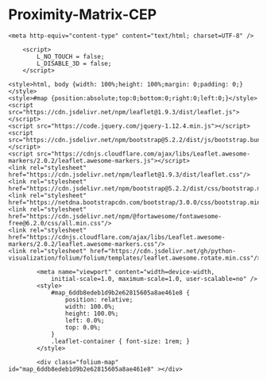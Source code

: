 # Proximity-Matrix-CEP
<!DOCTYPE html>
<html>
<head>
    
    <meta http-equiv="content-type" content="text/html; charset=UTF-8" />
    
        <script>
            L_NO_TOUCH = false;
            L_DISABLE_3D = false;
        </script>
    
    <style>html, body {width: 100%;height: 100%;margin: 0;padding: 0;}</style>
    <style>#map {position:absolute;top:0;bottom:0;right:0;left:0;}</style>
    <script src="https://cdn.jsdelivr.net/npm/leaflet@1.9.3/dist/leaflet.js"></script>
    <script src="https://code.jquery.com/jquery-1.12.4.min.js"></script>
    <script src="https://cdn.jsdelivr.net/npm/bootstrap@5.2.2/dist/js/bootstrap.bundle.min.js"></script>
    <script src="https://cdnjs.cloudflare.com/ajax/libs/Leaflet.awesome-markers/2.0.2/leaflet.awesome-markers.js"></script>
    <link rel="stylesheet" href="https://cdn.jsdelivr.net/npm/leaflet@1.9.3/dist/leaflet.css"/>
    <link rel="stylesheet" href="https://cdn.jsdelivr.net/npm/bootstrap@5.2.2/dist/css/bootstrap.min.css"/>
    <link rel="stylesheet" href="https://netdna.bootstrapcdn.com/bootstrap/3.0.0/css/bootstrap.min.css"/>
    <link rel="stylesheet" href="https://cdn.jsdelivr.net/npm/@fortawesome/fontawesome-free@6.2.0/css/all.min.css"/>
    <link rel="stylesheet" href="https://cdnjs.cloudflare.com/ajax/libs/Leaflet.awesome-markers/2.0.2/leaflet.awesome-markers.css"/>
    <link rel="stylesheet" href="https://cdn.jsdelivr.net/gh/python-visualization/folium/folium/templates/leaflet.awesome.rotate.min.css"/>
    
            <meta name="viewport" content="width=device-width,
                initial-scale=1.0, maximum-scale=1.0, user-scalable=no" />
            <style>
                #map_6ddb8edeb1d9b2e62815605a8ae461e8 {
                    position: relative;
                    width: 100.0%;
                    height: 100.0%;
                    left: 0.0%;
                    top: 0.0%;
                }
                .leaflet-container { font-size: 1rem; }
            </style>
        
</head>
<body>
    
    
            <div class="folium-map" id="map_6ddb8edeb1d9b2e62815605a8ae461e8" ></div>
        
</body>
<script>
    
    
            var map_6ddb8edeb1d9b2e62815605a8ae461e8 = L.map(
                "map_6ddb8edeb1d9b2e62815605a8ae461e8",
                {
                    center: [28.53741, 77.20327182],
                    crs: L.CRS.EPSG3857,
                    zoom: 10,
                    zoomControl: true,
                    preferCanvas: false,
                }
            );

            

        
    
            var tile_layer_aef8765f89273273f2de0b3b6775c68c = L.tileLayer(
                "https://{s}.tile.openstreetmap.org/{z}/{x}/{y}.png",
                {"attribution": "Data by \u0026copy; \u003ca target=\"_blank\" href=\"http://openstreetmap.org\"\u003eOpenStreetMap\u003c/a\u003e, under \u003ca target=\"_blank\" href=\"http://www.openstreetmap.org/copyright\"\u003eODbL\u003c/a\u003e.", "detectRetina": false, "maxNativeZoom": 18, "maxZoom": 18, "minZoom": 0, "noWrap": false, "opacity": 1, "subdomains": "abc", "tms": false}
            ).addTo(map_6ddb8edeb1d9b2e62815605a8ae461e8);
        
    
            var marker_ebe47afe72796b8336e9c486f002687d = L.marker(
                [28.53741, 77.20327182],
                {}
            ).addTo(map_6ddb8edeb1d9b2e62815605a8ae461e8);
        
    
            marker_ebe47afe72796b8336e9c486f002687d.bindTooltip(
                `<div>
                     2966.0
                 </div>`,
                {"sticky": true}
            );
        
    
            var marker_be5b545648159ee875a5357f9d0e5521 = L.marker(
                [28.64387, 77.13957],
                {}
            ).addTo(map_6ddb8edeb1d9b2e62815605a8ae461e8);
        
    
            marker_be5b545648159ee875a5357f9d0e5521.bindTooltip(
                `<div>
                     4695.0
                 </div>`,
                {"sticky": true}
            );
        
    
            var marker_95039bc359a5d9e7df2a9274a81da56b = L.marker(
                [28.65569722, 77.21149889],
                {}
            ).addTo(map_6ddb8edeb1d9b2e62815605a8ae461e8);
        
    
            marker_95039bc359a5d9e7df2a9274a81da56b.bindTooltip(
                `<div>
                     9023.0
                 </div>`,
                {"sticky": true}
            );
        
    
            var marker_6a0fcd8dd7f924c0842dcc7f092901e9 = L.marker(
                [28.74387, 77.12511667],
                {}
            ).addTo(map_6ddb8edeb1d9b2e62815605a8ae461e8);
        
    
            marker_6a0fcd8dd7f924c0842dcc7f092901e9.bindTooltip(
                `<div>
                     12557.0
                 </div>`,
                {"sticky": true}
            );
        
    
            var marker_36abaa7f00b710f9b8f2f49e3e68c684 = L.marker(
                [28.542503, 77.225033],
                {}
            ).addTo(map_6ddb8edeb1d9b2e62815605a8ae461e8);
        
    
            marker_36abaa7f00b710f9b8f2f49e3e68c684.bindTooltip(
                `<div>
                     16438.0
                 </div>`,
                {"sticky": true}
            );
        
    
            var marker_2052e2eac8bf94c0e641119bf7a4ccf9 = L.marker(
                [28.5318786, 77.2822051],
                {}
            ).addTo(map_6ddb8edeb1d9b2e62815605a8ae461e8);
        
    
            marker_2052e2eac8bf94c0e641119bf7a4ccf9.bindTooltip(
                `<div>
                     16623.0
                 </div>`,
                {"sticky": true}
            );
        
    
            var marker_40b8a6232136adb321773c3f8f87cbeb = L.marker(
                [28.64294462, 77.23936385],
                {}
            ).addTo(map_6ddb8edeb1d9b2e62815605a8ae461e8);
        
    
            marker_40b8a6232136adb321773c3f8f87cbeb.bindTooltip(
                `<div>
                     17063.0
                 </div>`,
                {"sticky": true}
            );
        
    
            var marker_6f4cb3ad0f5e17b094502e119ffcd91b = L.marker(
                [28.6466, 77.18257],
                {}
            ).addTo(map_6ddb8edeb1d9b2e62815605a8ae461e8);
        
    
            marker_6f4cb3ad0f5e17b094502e119ffcd91b.bindTooltip(
                `<div>
                     17137.0
                 </div>`,
                {"sticky": true}
            );
        
    
            var marker_b842bcdf0f8ad2dbc9960b9d5260e533 = L.marker(
                [28.64923, 77.07592],
                {}
            ).addTo(map_6ddb8edeb1d9b2e62815605a8ae461e8);
        
    
            marker_b842bcdf0f8ad2dbc9960b9d5260e533.bindTooltip(
                `<div>
                     17219.0
                 </div>`,
                {"sticky": true}
            );
        
    
            var marker_9590d069d1c8973be49643a45c9471a2 = L.marker(
                [28.53017833, 77.27545983],
                {}
            ).addTo(map_6ddb8edeb1d9b2e62815605a8ae461e8);
        
    
            marker_9590d069d1c8973be49643a45c9471a2.bindTooltip(
                `<div>
                     17360.0
                 </div>`,
                {"sticky": true}
            );
        
    
            var marker_45a8a1aff99182f7fabcc3330d1773f4 = L.marker(
                [28.63691063, 77.13864223],
                {}
            ).addTo(map_6ddb8edeb1d9b2e62815605a8ae461e8);
        
    
            marker_45a8a1aff99182f7fabcc3330d1773f4.bindTooltip(
                `<div>
                     17393.0
                 </div>`,
                {"sticky": true}
            );
        
    
            var marker_765b9f86248aeb94237620d2569e3f60 = L.marker(
                [28.74625, 77.13059],
                {}
            ).addTo(map_6ddb8edeb1d9b2e62815605a8ae461e8);
        
    
            marker_765b9f86248aeb94237620d2569e3f60.bindTooltip(
                `<div>
                     17507.0
                 </div>`,
                {"sticky": true}
            );
        
    
            var marker_498b4e85d5e752ae42b9cb5e22fbfa6c = L.marker(
                [28.646852, 77.224606],
                {}
            ).addTo(map_6ddb8edeb1d9b2e62815605a8ae461e8);
        
    
            marker_498b4e85d5e752ae42b9cb5e22fbfa6c.bindTooltip(
                `<div>
                     55823.0
                 </div>`,
                {"sticky": true}
            );
        
    
            var marker_c9d1fff10004221d850a62c736bdb34f = L.marker(
                [28.6576, 77.23317],
                {}
            ).addTo(map_6ddb8edeb1d9b2e62815605a8ae461e8);
        
    
            marker_c9d1fff10004221d850a62c736bdb34f.bindTooltip(
                `<div>
                     58899.0
                 </div>`,
                {"sticky": true}
            );
        
    
            var marker_b3c3f932de82bdb9b4fab84e9285b9f7 = L.marker(
                [28.69937, 77.1424],
                {}
            ).addTo(map_6ddb8edeb1d9b2e62815605a8ae461e8);
        
    
            marker_b3c3f932de82bdb9b4fab84e9285b9f7.bindTooltip(
                `<div>
                     79386.0
                 </div>`,
                {"sticky": true}
            );
        
    
            var marker_3e7dd6d51a14f0eba1b57481dbf98705 = L.marker(
                [28.6642474, 77.1745473],
                {}
            ).addTo(map_6ddb8edeb1d9b2e62815605a8ae461e8);
        
    
            marker_3e7dd6d51a14f0eba1b57481dbf98705.bindTooltip(
                `<div>
                     80077.0
                 </div>`,
                {"sticky": true}
            );
        
    
            var marker_5806d449d19a709a3404a70c9cc6aecf = L.marker(
                [28.655544, 77.143038],
                {}
            ).addTo(map_6ddb8edeb1d9b2e62815605a8ae461e8);
        
    
            marker_5806d449d19a709a3404a70c9cc6aecf.bindTooltip(
                `<div>
                     87630.0
                 </div>`,
                {"sticky": true}
            );
        
    
            var marker_ebdcf9ca8c89e994a68e19904839b07c = L.marker(
                [28.8031143, 77.0747484],
                {}
            ).addTo(map_6ddb8edeb1d9b2e62815605a8ae461e8);
        
    
            marker_ebdcf9ca8c89e994a68e19904839b07c.bindTooltip(
                `<div>
                     92010.0
                 </div>`,
                {"sticky": true}
            );
        
    
            var marker_ea826f88e49ff5c2d60b48e29398e6a2 = L.marker(
                [28.73137, 77.1417],
                {}
            ).addTo(map_6ddb8edeb1d9b2e62815605a8ae461e8);
        
    
            marker_ea826f88e49ff5c2d60b48e29398e6a2.bindTooltip(
                `<div>
                     106781.0
                 </div>`,
                {"sticky": true}
            );
        
    
            var marker_9bd6d05d0e0da433984c7f0e753c42e0 = L.marker(
                [28.56330333, 77.24905],
                {}
            ).addTo(map_6ddb8edeb1d9b2e62815605a8ae461e8);
        
    
            marker_9bd6d05d0e0da433984c7f0e753c42e0.bindTooltip(
                `<div>
                     116665.0
                 </div>`,
                {"sticky": true}
            );
        
    
            var marker_33c316660bc9a42f117285e9c4e1c28b = L.marker(
                [28.65235, 77.15529],
                {}
            ).addTo(map_6ddb8edeb1d9b2e62815605a8ae461e8);
        
    
            marker_33c316660bc9a42f117285e9c4e1c28b.bindTooltip(
                `<div>
                     136564.0
                 </div>`,
                {"sticky": true}
            );
        
    
            var marker_b6e660e171576f7513a5428a652f3e2e = L.marker(
                [28.69332333, 77.18487667],
                {}
            ).addTo(map_6ddb8edeb1d9b2e62815605a8ae461e8);
        
    
            marker_b6e660e171576f7513a5428a652f3e2e.bindTooltip(
                `<div>
                     161032.0
                 </div>`,
                {"sticky": true}
            );
        
    
            var marker_4d1dda0bc139870faa2a8bf44ecb0a77 = L.marker(
                [28.6952164, 77.1346881],
                {}
            ).addTo(map_6ddb8edeb1d9b2e62815605a8ae461e8);
        
    
            marker_4d1dda0bc139870faa2a8bf44ecb0a77.bindTooltip(
                `<div>
                     173953.0
                 </div>`,
                {"sticky": true}
            );
        
    
            var marker_adde9cf32d0367d52e449c3c3e69d5dc = L.marker(
                [28.55856, 77.27614],
                {}
            ).addTo(map_6ddb8edeb1d9b2e62815605a8ae461e8);
        
    
            marker_adde9cf32d0367d52e449c3c3e69d5dc.bindTooltip(
                `<div>
                     189342.0
                 </div>`,
                {"sticky": true}
            );
        
    
            var marker_70ffd1532515495d5231d3c4e158b2e3 = L.marker(
                [28.6344066, 77.2731996],
                {}
            ).addTo(map_6ddb8edeb1d9b2e62815605a8ae461e8);
        
    
            marker_70ffd1532515495d5231d3c4e158b2e3.bindTooltip(
                `<div>
                     197076.0
                 </div>`,
                {"sticky": true}
            );
        
    
            var marker_5b2ae8f4a2f9826a3b2b421d8fcba6c7 = L.marker(
                [28.675905, 77.307817],
                {}
            ).addTo(map_6ddb8edeb1d9b2e62815605a8ae461e8);
        
    
            marker_5b2ae8f4a2f9826a3b2b421d8fcba6c7.bindTooltip(
                `<div>
                     213348.0
                 </div>`,
                {"sticky": true}
            );
        
    
            var marker_a61b0a28d57818373d0f081b2faedc65 = L.marker(
                [28.6574106, 77.1443006],
                {}
            ).addTo(map_6ddb8edeb1d9b2e62815605a8ae461e8);
        
    
            marker_a61b0a28d57818373d0f081b2faedc65.bindTooltip(
                `<div>
                     217547.0
                 </div>`,
                {"sticky": true}
            );
        
    
            var marker_a8756fbf49aaaa07ec827cfc035d15cb = L.marker(
                [28.66979, 77.1693],
                {}
            ).addTo(map_6ddb8edeb1d9b2e62815605a8ae461e8);
        
    
            marker_a8756fbf49aaaa07ec827cfc035d15cb.bindTooltip(
                `<div>
                     223692.0
                 </div>`,
                {"sticky": true}
            );
        
    
            var marker_1402de73a35473b7a9ae97f152155477 = L.marker(
                [28.54824, 77.252665],
                {}
            ).addTo(map_6ddb8edeb1d9b2e62815605a8ae461e8);
        
    
            marker_1402de73a35473b7a9ae97f152155477.bindTooltip(
                `<div>
                     234731.0
                 </div>`,
                {"sticky": true}
            );
        
    
            var marker_dbc64bcb41b975ab6f4fd975c6dbf17b = L.marker(
                [28.539082, 77.277374],
                {}
            ).addTo(map_6ddb8edeb1d9b2e62815605a8ae461e8);
        
    
            marker_dbc64bcb41b975ab6f4fd975c6dbf17b.bindTooltip(
                `<div>
                     235043.0
                 </div>`,
                {"sticky": true}
            );
        
    
            var marker_ffd6540651fd75fb7fb79786498b924d = L.marker(
                [28.64476, 77.22666],
                {}
            ).addTo(map_6ddb8edeb1d9b2e62815605a8ae461e8);
        
    
            marker_ffd6540651fd75fb7fb79786498b924d.bindTooltip(
                `<div>
                     293433.0
                 </div>`,
                {"sticky": true}
            );
        
    
            var marker_99932c8d86bfe1b3163410010fadcf74 = L.marker(
                [28.6982791, 77.16255913],
                {}
            ).addTo(map_6ddb8edeb1d9b2e62815605a8ae461e8);
        
    
            marker_99932c8d86bfe1b3163410010fadcf74.bindTooltip(
                `<div>
                     347272.0
                 </div>`,
                {"sticky": true}
            );
        
    
            var marker_c7d0dc9ba9e75989f98024b56403bd60 = L.marker(
                [28.57143521, 77.2545541],
                {}
            ).addTo(map_6ddb8edeb1d9b2e62815605a8ae461e8);
        
    
            marker_c7d0dc9ba9e75989f98024b56403bd60.bindTooltip(
                `<div>
                     351961.0
                 </div>`,
                {"sticky": true}
            );
        
    
            var marker_d482c9a64b01921e3927261b2491232c = L.marker(
                [28.65841, 77.11678],
                {}
            ).addTo(map_6ddb8edeb1d9b2e62815605a8ae461e8);
        
    
            marker_d482c9a64b01921e3927261b2491232c.bindTooltip(
                `<div>
                     360049.0
                 </div>`,
                {"sticky": true}
            );
        
    
            var marker_196b4ca037942ac49d5ae0285c5547f4 = L.marker(
                [28.63257, 77.13563],
                {}
            ).addTo(map_6ddb8edeb1d9b2e62815605a8ae461e8);
        
    
            marker_196b4ca037942ac49d5ae0285c5547f4.bindTooltip(
                `<div>
                     360867.0
                 </div>`,
                {"sticky": true}
            );
        
    
            var marker_44e82239ae066300c3c4f845a611500a = L.marker(
                [28.5165897, 77.2833876],
                {}
            ).addTo(map_6ddb8edeb1d9b2e62815605a8ae461e8);
        
    
            marker_44e82239ae066300c3c4f845a611500a.bindTooltip(
                `<div>
                     364419.0
                 </div>`,
                {"sticky": true}
            );
        
    
            var marker_2024870129a15773b381f8c2c6623511 = L.marker(
                [28.53251205, 77.28667176],
                {}
            ).addTo(map_6ddb8edeb1d9b2e62815605a8ae461e8);
        
    
            marker_2024870129a15773b381f8c2c6623511.bindTooltip(
                `<div>
                     364963.0
                 </div>`,
                {"sticky": true}
            );
        
    
            var marker_b1ed00dc4285e7670910f19db8ed74d0 = L.marker(
                [28.64873571, 77.30242571],
                {}
            ).addTo(map_6ddb8edeb1d9b2e62815605a8ae461e8);
        
    
            marker_b1ed00dc4285e7670910f19db8ed74d0.bindTooltip(
                `<div>
                     370104.0
                 </div>`,
                {"sticky": true}
            );
        
    
            var marker_325ae9601afafee3b3179cfff65db67a = L.marker(
                [28.661733, 77.175747],
                {}
            ).addTo(map_6ddb8edeb1d9b2e62815605a8ae461e8);
        
    
            marker_325ae9601afafee3b3179cfff65db67a.bindTooltip(
                `<div>
                     390087.0
                 </div>`,
                {"sticky": true}
            );
        
    
            var marker_218844f6d27750cf3705874e8b01d8ec = L.marker(
                [28.66332708, 77.23217375],
                {}
            ).addTo(map_6ddb8edeb1d9b2e62815605a8ae461e8);
        
    
            marker_218844f6d27750cf3705874e8b01d8ec.bindTooltip(
                `<div>
                     398726.0
                 </div>`,
                {"sticky": true}
            );
        
    
            var marker_6a49f697953d4d0a411f94a5a9080e8d = L.marker(
                [28.68371307, 77.04395807],
                {}
            ).addTo(map_6ddb8edeb1d9b2e62815605a8ae461e8);
        
    
            marker_6a49f697953d4d0a411f94a5a9080e8d.bindTooltip(
                `<div>
                     403380.0
                 </div>`,
                {"sticky": true}
            );
        
    
            var marker_90c4d00777261ca936d39dbecf91b171 = L.marker(
                [28.56858, 77.26618],
                {}
            ).addTo(map_6ddb8edeb1d9b2e62815605a8ae461e8);
        
    
            marker_90c4d00777261ca936d39dbecf91b171.bindTooltip(
                `<div>
                     403873.0
                 </div>`,
                {"sticky": true}
            );
        
    
            var marker_abea05c3886c3eb018ad25473bbc2d06 = L.marker(
                [28.54824, 77.25191],
                {}
            ).addTo(map_6ddb8edeb1d9b2e62815605a8ae461e8);
        
    
            marker_abea05c3886c3eb018ad25473bbc2d06.bindTooltip(
                `<div>
                     411509.0
                 </div>`,
                {"sticky": true}
            );
        
    
            var marker_4f4435fec0b29690cae4724750bb1c14 = L.marker(
                [28.6993167, 77.1668524],
                {}
            ).addTo(map_6ddb8edeb1d9b2e62815605a8ae461e8);
        
    
            marker_4f4435fec0b29690cae4724750bb1c14.bindTooltip(
                `<div>
                     431880.0
                 </div>`,
                {"sticky": true}
            );
        
    
            var marker_90a2eac302bdad802084019b95e05566 = L.marker(
                [28.65292, 77.30343],
                {}
            ).addTo(map_6ddb8edeb1d9b2e62815605a8ae461e8);
        
    
            marker_90a2eac302bdad802084019b95e05566.bindTooltip(
                `<div>
                     478391.0
                 </div>`,
                {"sticky": true}
            );
        
    
            var marker_f6c157a0b50fccee1c4fda6fec0c41f3 = L.marker(
                [28.532132, 77.212044],
                {}
            ).addTo(map_6ddb8edeb1d9b2e62815605a8ae461e8);
        
    
            marker_f6c157a0b50fccee1c4fda6fec0c41f3.bindTooltip(
                `<div>
                     487957.0
                 </div>`,
                {"sticky": true}
            );
        
    
            var marker_a4adf32c90b0b58bdc440a362207b0ba = L.marker(
                [28.69002, 76.999929],
                {}
            ).addTo(map_6ddb8edeb1d9b2e62815605a8ae461e8);
        
    
            marker_a4adf32c90b0b58bdc440a362207b0ba.bindTooltip(
                `<div>
                     561657.0
                 </div>`,
                {"sticky": true}
            );
        
    
            var marker_32103b4159ff7d9e0e922cd47fd557bc = L.marker(
                [28.6494503, 77.1464446],
                {}
            ).addTo(map_6ddb8edeb1d9b2e62815605a8ae461e8);
        
    
            marker_32103b4159ff7d9e0e922cd47fd557bc.bindTooltip(
                `<div>
                     624965.0
                 </div>`,
                {"sticky": true}
            );
        
    
            var marker_7d7c004dbd27dc0983ebfaaadfec3548 = L.marker(
                [28.62425968, 77.13550061],
                {}
            ).addTo(map_6ddb8edeb1d9b2e62815605a8ae461e8);
        
    
            marker_7d7c004dbd27dc0983ebfaaadfec3548.bindTooltip(
                `<div>
                     673935.0
                 </div>`,
                {"sticky": true}
            );
        
    
            var marker_59693586b64c964f149fa8798f599b83 = L.marker(
                [28.7029129, 77.1798593],
                {}
            ).addTo(map_6ddb8edeb1d9b2e62815605a8ae461e8);
        
    
            marker_59693586b64c964f149fa8798f599b83.bindTooltip(
                `<div>
                     688128.0
                 </div>`,
                {"sticky": true}
            );
        
    
            var marker_1b0bbedbe7aed38a869a4e37adb3eb3f = L.marker(
                [28.62999417, 77.273735],
                {}
            ).addTo(map_6ddb8edeb1d9b2e62815605a8ae461e8);
        
    
            marker_1b0bbedbe7aed38a869a4e37adb3eb3f.bindTooltip(
                `<div>
                     694432.0
                 </div>`,
                {"sticky": true}
            );
        
    
            var marker_7a63379eb61ba352aecce5df66b9c131 = L.marker(
                [28.6245825, 77.1337732],
                {}
            ).addTo(map_6ddb8edeb1d9b2e62815605a8ae461e8);
        
    
            marker_7a63379eb61ba352aecce5df66b9c131.bindTooltip(
                `<div>
                     732047.0
                 </div>`,
                {"sticky": true}
            );
        
    
            var marker_02f61bb088c14f9d572a9c9073a715c6 = L.marker(
                [28.4853471, 77.0695778],
                {}
            ).addTo(map_6ddb8edeb1d9b2e62815605a8ae461e8);
        
    
            marker_02f61bb088c14f9d572a9c9073a715c6.bindTooltip(
                `<div>
                     788074.0
                 </div>`,
                {"sticky": true}
            );
        
    
            var marker_77734b74b2a2606887b032ee2cbfe806 = L.marker(
                [28.650141, 77.2291999],
                {}
            ).addTo(map_6ddb8edeb1d9b2e62815605a8ae461e8);
        
    
            marker_77734b74b2a2606887b032ee2cbfe806.bindTooltip(
                `<div>
                     816008.0
                 </div>`,
                {"sticky": true}
            );
        
    
            var marker_79680c97bb7f91b2c93ae889bb9085ae = L.marker(
                [28.58880875, 77.0761574],
                {}
            ).addTo(map_6ddb8edeb1d9b2e62815605a8ae461e8);
        
    
            marker_79680c97bb7f91b2c93ae889bb9085ae.bindTooltip(
                `<div>
                     923681.0
                 </div>`,
                {"sticky": true}
            );
        
    
            var marker_778e13a6327b5a21143151002ec3abf4 = L.marker(
                [28.60506, 77.08043],
                {}
            ).addTo(map_6ddb8edeb1d9b2e62815605a8ae461e8);
        
    
            marker_778e13a6327b5a21143151002ec3abf4.bindTooltip(
                `<div>
                     965980.0
                 </div>`,
                {"sticky": true}
            );
        
    
            var marker_36ab47088cbc0ac3723d13d33c7ac075 = L.marker(
                [28.686605, 77.10046],
                {}
            ).addTo(map_6ddb8edeb1d9b2e62815605a8ae461e8);
        
    
            marker_36ab47088cbc0ac3723d13d33c7ac075.bindTooltip(
                `<div>
                     1127700.0
                 </div>`,
                {"sticky": true}
            );
        
    
            var marker_7171cb47cb51af6ae54460f6d6b0b948 = L.marker(
                [28.58491, 77.3171],
                {}
            ).addTo(map_6ddb8edeb1d9b2e62815605a8ae461e8);
        
    
            marker_7171cb47cb51af6ae54460f6d6b0b948.bindTooltip(
                `<div>
                     1398488.0
                 </div>`,
                {"sticky": true}
            );
        
    
            var marker_0e2f19942176609a9857714724e4e572 = L.marker(
                [28.63426, 77.139655],
                {}
            ).addTo(map_6ddb8edeb1d9b2e62815605a8ae461e8);
        
    
            marker_0e2f19942176609a9857714724e4e572.bindTooltip(
                `<div>
                     1728696.0
                 </div>`,
                {"sticky": true}
            );
        
    
            var marker_b34755e04f479153efc5d47d5ce11038 = L.marker(
                [28.50109, 77.1816925],
                {}
            ).addTo(map_6ddb8edeb1d9b2e62815605a8ae461e8);
        
    
            marker_b34755e04f479153efc5d47d5ce11038.bindTooltip(
                `<div>
                     2413655.0
                 </div>`,
                {"sticky": true}
            );
        
    
            var marker_a130951f98bd79601f6061b8dfb0721d = L.marker(
                [28.6488394, 77.1932787],
                {}
            ).addTo(map_6ddb8edeb1d9b2e62815605a8ae461e8);
        
    
            marker_a130951f98bd79601f6061b8dfb0721d.bindTooltip(
                `<div>
                     2941895.0
                 </div>`,
                {"sticky": true}
            );
        
    
            var marker_71f563d4ae7c9a4f581ef2f6fa74195e = L.marker(
                [28.64081, 77.216635],
                {}
            ).addTo(map_6ddb8edeb1d9b2e62815605a8ae461e8);
        
    
            marker_71f563d4ae7c9a4f581ef2f6fa74195e.bindTooltip(
                `<div>
                     2971229.0
                 </div>`,
                {"sticky": true}
            );
        
    
            var marker_71991538582e8f1ef89579ac15f0539f = L.marker(
                [28.64559, 77.128825],
                {}
            ).addTo(map_6ddb8edeb1d9b2e62815605a8ae461e8);
        
    
            marker_71991538582e8f1ef89579ac15f0539f.bindTooltip(
                `<div>
                     7388211.0
                 </div>`,
                {"sticky": true}
            );
        
    
            var marker_b6ccc9ad72d79552bdfe96893abc6a40 = L.marker(
                [28.64847, 77.197385],
                {}
            ).addTo(map_6ddb8edeb1d9b2e62815605a8ae461e8);
        
    
            marker_b6ccc9ad72d79552bdfe96893abc6a40.bindTooltip(
                `<div>
                     9897389.0
                 </div>`,
                {"sticky": true}
            );
        
    
            var marker_27444d0499fe2d011e320fcc2aa6ea95 = L.marker(
                [28.68999, 77.19825],
                {}
            ).addTo(map_6ddb8edeb1d9b2e62815605a8ae461e8);
        
    
            marker_27444d0499fe2d011e320fcc2aa6ea95.bindTooltip(
                `<div>
                     10034832.0
                 </div>`,
                {"sticky": true}
            );
        
    
            var marker_8801eb4c3a0007163342543356bd0e81 = L.marker(
                [28.66429, 77.22995],
                {}
            ).addTo(map_6ddb8edeb1d9b2e62815605a8ae461e8);
        
    
            marker_8801eb4c3a0007163342543356bd0e81.bindTooltip(
                `<div>
                     10660718.0
                 </div>`,
                {"sticky": true}
            );
        
    
            var marker_5b22ee21b7751517c3ecee120542b767 = L.marker(
                [28.648872, 77.1948167],
                {}
            ).addTo(map_6ddb8edeb1d9b2e62815605a8ae461e8);
        
    
            marker_5b22ee21b7751517c3ecee120542b767.bindTooltip(
                `<div>
                     13882432.0
                 </div>`,
                {"sticky": true}
            );
        
    
            var marker_ca15b93814d07cb1f6325818f0440833 = L.marker(
                [28.611105, 77.29174],
                {}
            ).addTo(map_6ddb8edeb1d9b2e62815605a8ae461e8);
        
    
            marker_ca15b93814d07cb1f6325818f0440833.bindTooltip(
                `<div>
                     16581505.0
                 </div>`,
                {"sticky": true}
            );
        
    
            var marker_5a7ac3dbea61d1d6e144322bf5a0d5ee = L.marker(
                [28.62124, 77.04379],
                {}
            ).addTo(map_6ddb8edeb1d9b2e62815605a8ae461e8);
        
    
            marker_5a7ac3dbea61d1d6e144322bf5a0d5ee.bindTooltip(
                `<div>
                     24740127.0
                 </div>`,
                {"sticky": true}
            );
        
    
            var marker_770d31376bf3ec9061bf9c1a3abadc84 = L.marker(
                [28.57999, 77.04736],
                {}
            ).addTo(map_6ddb8edeb1d9b2e62815605a8ae461e8);
        
    
            marker_770d31376bf3ec9061bf9c1a3abadc84.bindTooltip(
                `<div>
                     24936198.0
                 </div>`,
                {"sticky": true}
            );
        
    
            var marker_e8ab3deb2ae022965c83cffe05420502 = L.marker(
                [28.56332, 77.05545],
                {}
            ).addTo(map_6ddb8edeb1d9b2e62815605a8ae461e8);
        
    
            marker_e8ab3deb2ae022965c83cffe05420502.bindTooltip(
                `<div>
                     36712032.0
                 </div>`,
                {"sticky": true}
            );
        
    
            var marker_130112f7dba6c238e8f964c0764c6242 = L.marker(
                [28.69386, 77.25853],
                {}
            ).addTo(map_6ddb8edeb1d9b2e62815605a8ae461e8);
        
    
            marker_130112f7dba6c238e8f964c0764c6242.bindTooltip(
                `<div>
                     39509865.0
                 </div>`,
                {"sticky": true}
            );
        
    
            var marker_230d4a2de21c7b31e6986ce4751f5fa6 = L.marker(
                [28.50719, 77.23073],
                {}
            ).addTo(map_6ddb8edeb1d9b2e62815605a8ae461e8);
        
    
            marker_230d4a2de21c7b31e6986ce4751f5fa6.bindTooltip(
                `<div>
                     47042385.0
                 </div>`,
                {"sticky": true}
            );
        
    
            var marker_d89aca07a631bf3eaa804e59938c2c02 = L.marker(
                [28.67145, 77.08184],
                {}
            ).addTo(map_6ddb8edeb1d9b2e62815605a8ae461e8);
        
    
            marker_d89aca07a631bf3eaa804e59938c2c02.bindTooltip(
                `<div>
                     55112144.0
                 </div>`,
                {"sticky": true}
            );
        
    
            var marker_2bf1df2cf209086bf29a34c2e3771858 = L.marker(
                [28.68505233, 77.14173333],
                {}
            ).addTo(map_6ddb8edeb1d9b2e62815605a8ae461e8);
        
    
            marker_2bf1df2cf209086bf29a34c2e3771858.bindTooltip(
                `<div>
                     63451802.0
                 </div>`,
                {"sticky": true}
            );
        
    
            var marker_fe54cfd94735fb7773fa9fb2544b4e5c = L.marker(
                [28.56733, 77.20876],
                {}
            ).addTo(map_6ddb8edeb1d9b2e62815605a8ae461e8);
        
    
            marker_fe54cfd94735fb7773fa9fb2544b4e5c.bindTooltip(
                `<div>
                     75838893.0
                 </div>`,
                {"sticky": true}
            );
        
    
            var marker_4bc76947a20f00ea8f4b04cae92df5b8 = L.marker(
                [28.64281, 77.28645],
                {}
            ).addTo(map_6ddb8edeb1d9b2e62815605a8ae461e8);
        
    
            marker_4bc76947a20f00ea8f4b04cae92df5b8.bindTooltip(
                `<div>
                     84926302.0
                 </div>`,
                {"sticky": true}
            );
        
    
            var marker_3b52e77e27495c6702dcacd912cd8a2a = L.marker(
                [28.54607, 77.25926],
                {}
            ).addTo(map_6ddb8edeb1d9b2e62815605a8ae461e8);
        
    
            marker_3b52e77e27495c6702dcacd912cd8a2a.bindTooltip(
                `<div>
                     90800899.0
                 </div>`,
                {"sticky": true}
            );
        
    
            var marker_2e808ee93aa820587cddd542b11d3708 = L.marker(
                [28.64431, 77.202],
                {}
            ).addTo(map_6ddb8edeb1d9b2e62815605a8ae461e8);
        
    
            marker_2e808ee93aa820587cddd542b11d3708.bindTooltip(
                `<div>
                     103071427.0
                 </div>`,
                {"sticky": true}
            );
        
    
            var marker_c2dc0fae236191a09f52f7672b819aa3 = L.marker(
                [28.58839, 77.30583],
                {}
            ).addTo(map_6ddb8edeb1d9b2e62815605a8ae461e8);
        
    
            marker_c2dc0fae236191a09f52f7672b819aa3.bindTooltip(
                `<div>
                     106830513.0
                 </div>`,
                {"sticky": true}
            );
        
    
            var marker_7720da7137ab8a67e24f1ccca60169b6 = L.marker(
                [28.57502, 77.21001],
                {}
            ).addTo(map_6ddb8edeb1d9b2e62815605a8ae461e8);
        
    
            marker_7720da7137ab8a67e24f1ccca60169b6.bindTooltip(
                `<div>
                     122887045.0
                 </div>`,
                {"sticky": true}
            );
        
    
            var marker_24f680394f0e0638b7c2d7578970fd4e = L.marker(
                [28.61839, 77.28648],
                {}
            ).addTo(map_6ddb8edeb1d9b2e62815605a8ae461e8);
        
    
            marker_24f680394f0e0638b7c2d7578970fd4e.bindTooltip(
                `<div>
                     135603951.0
                 </div>`,
                {"sticky": true}
            );
        
    
            var marker_d1c1526242380b7d45f3de71bdece6f1 = L.marker(
                [28.57713, 77.04157],
                {}
            ).addTo(map_6ddb8edeb1d9b2e62815605a8ae461e8);
        
    
            marker_d1c1526242380b7d45f3de71bdece6f1.bindTooltip(
                `<div>
                     146492180.0
                 </div>`,
                {"sticky": true}
            );
        
    
            var marker_b40eca21cc6d014a0a1221114d8d9282 = L.marker(
                [28.62869, 77.21142],
                {}
            ).addTo(map_6ddb8edeb1d9b2e62815605a8ae461e8);
        
    
            marker_b40eca21cc6d014a0a1221114d8d9282.bindTooltip(
                `<div>
                     146803564.0
                 </div>`,
                {"sticky": true}
            );
        
    
            var marker_54edb1112d169b95dcf87a7c108e1e94 = L.marker(
                [28.67601, 77.18342],
                {}
            ).addTo(map_6ddb8edeb1d9b2e62815605a8ae461e8);
        
    
            marker_54edb1112d169b95dcf87a7c108e1e94.bindTooltip(
                `<div>
                     149409534.0
                 </div>`,
                {"sticky": true}
            );
        
    
            var marker_8a7c168ebaca18a971ebf4ea93c441a7 = L.marker(
                [28.52852, 77.27696],
                {}
            ).addTo(map_6ddb8edeb1d9b2e62815605a8ae461e8);
        
    
            marker_8a7c168ebaca18a971ebf4ea93c441a7.bindTooltip(
                `<div>
                     163983628.0
                 </div>`,
                {"sticky": true}
            );
        
    
            var marker_1a7e53a055bf60ede96b682e4962181c = L.marker(
                [28.49549, 77.0808],
                {}
            ).addTo(map_6ddb8edeb1d9b2e62815605a8ae461e8);
        
    
            marker_1a7e53a055bf60ede96b682e4962181c.bindTooltip(
                `<div>
                     16367.0
                 </div>`,
                {"sticky": true}
            );
        
    
            var marker_c4348f31a424723cb331398eafb22007 = L.marker(
                [28.4408488, 77.0413212],
                {}
            ).addTo(map_6ddb8edeb1d9b2e62815605a8ae461e8);
        
    
            marker_c4348f31a424723cb331398eafb22007.bindTooltip(
                `<div>
                     161114.0
                 </div>`,
                {"sticky": true}
            );
        
    
            var marker_9821eb86e00d0549bdceede7473b2f8a = L.marker(
                [28.41639, 77.05287],
                {}
            ).addTo(map_6ddb8edeb1d9b2e62815605a8ae461e8);
        
    
            marker_9821eb86e00d0549bdceede7473b2f8a.bindTooltip(
                `<div>
                     162229.0
                 </div>`,
                {"sticky": true}
            );
        
    
            var marker_1ecd29a9e42e2353741daf98f4488bca = L.marker(
                [28.43862, 77.00934],
                {}
            ).addTo(map_6ddb8edeb1d9b2e62815605a8ae461e8);
        
    
            marker_1ecd29a9e42e2353741daf98f4488bca.bindTooltip(
                `<div>
                     189036.0
                 </div>`,
                {"sticky": true}
            );
        
    
            var marker_35b71798b5091ffb61c30444a819cd5f = L.marker(
                [28.485912, 77.068066],
                {}
            ).addTo(map_6ddb8edeb1d9b2e62815605a8ae461e8);
        
    
            marker_35b71798b5091ffb61c30444a819cd5f.bindTooltip(
                `<div>
                     189070.0
                 </div>`,
                {"sticky": true}
            );
        
    
            var marker_cff4df5066ddc3de907723ec2364c720 = L.marker(
                [28.438308, 77.002367],
                {}
            ).addTo(map_6ddb8edeb1d9b2e62815605a8ae461e8);
        
    
            marker_cff4df5066ddc3de907723ec2364c720.bindTooltip(
                `<div>
                     372258.0
                 </div>`,
                {"sticky": true}
            );
        
    
            var marker_60b737c6981dedd91949fdc248a24704 = L.marker(
                [28.428902, 76.995338],
                {}
            ).addTo(map_6ddb8edeb1d9b2e62815605a8ae461e8);
        
    
            marker_60b737c6981dedd91949fdc248a24704.bindTooltip(
                `<div>
                     661642.0
                 </div>`,
                {"sticky": true}
            );
        
    
            var marker_625084b13aa0a53ba94b5c197c7be818 = L.marker(
                [28.42853, 77.01589],
                {}
            ).addTo(map_6ddb8edeb1d9b2e62815605a8ae461e8);
        
    
            marker_625084b13aa0a53ba94b5c197c7be818.bindTooltip(
                `<div>
                     10247255.0
                 </div>`,
                {"sticky": true}
            );
        
    
            var marker_fddacfb93d0976419bdd344b5cb4954a = L.marker(
                [28.42043, 77.05907],
                {}
            ).addTo(map_6ddb8edeb1d9b2e62815605a8ae461e8);
        
    
            marker_fddacfb93d0976419bdd344b5cb4954a.bindTooltip(
                `<div>
                     29491090.0
                 </div>`,
                {"sticky": true}
            );
        
    
            var marker_499b5448e4d199f0d30fab8acd600f3e = L.marker(
                [28.47236, 77.03213],
                {}
            ).addTo(map_6ddb8edeb1d9b2e62815605a8ae461e8);
        
    
            marker_499b5448e4d199f0d30fab8acd600f3e.bindTooltip(
                `<div>
                     64308775.0
                 </div>`,
                {"sticky": true}
            );
        
    
            var marker_e88c935d19c2e45495cd988baa65afae = L.marker(
                [28.48733, 76.9963],
                {}
            ).addTo(map_6ddb8edeb1d9b2e62815605a8ae461e8);
        
    
            marker_e88c935d19c2e45495cd988baa65afae.bindTooltip(
                `<div>
                     100409060.0
                 </div>`,
                {"sticky": true}
            );
        
    
            var marker_688a712360fc6fe1fb2b2ec54f1be82d = L.marker(
                [28.45053, 77.0658],
                {}
            ).addTo(map_6ddb8edeb1d9b2e62815605a8ae461e8);
        
    
            marker_688a712360fc6fe1fb2b2ec54f1be82d.bindTooltip(
                `<div>
                     111246608.0
                 </div>`,
                {"sticky": true}
            );
        
    
            var marker_212cab4d07496841fe43f1aa59f470aa = L.marker(
                [28.780214, 77.263654],
                {}
            ).addTo(map_6ddb8edeb1d9b2e62815605a8ae461e8);
        
    
            marker_212cab4d07496841fe43f1aa59f470aa.bindTooltip(
                `<div>
                     10112.0
                 </div>`,
                {"sticky": true}
            );
        
    
            var marker_b09a703576e2264207f76577cabb3dbd = L.marker(
                [28.6688, 77.33101],
                {}
            ).addTo(map_6ddb8edeb1d9b2e62815605a8ae461e8);
        
    
            marker_b09a703576e2264207f76577cabb3dbd.bindTooltip(
                `<div>
                     39206.0
                 </div>`,
                {"sticky": true}
            );
        
    
            var marker_87d78d9fb6eb68ea64481c4b12ec11d9 = L.marker(
                [28.78397, 77.2605],
                {}
            ).addTo(map_6ddb8edeb1d9b2e62815605a8ae461e8);
        
    
            marker_87d78d9fb6eb68ea64481c4b12ec11d9.bindTooltip(
                `<div>
                     62218.0
                 </div>`,
                {"sticky": true}
            );
        
    
            var marker_23c4504f7b451f2c1501f1f519fd52bf = L.marker(
                [28.666316, 77.4224],
                {}
            ).addTo(map_6ddb8edeb1d9b2e62815605a8ae461e8);
        
    
            marker_23c4504f7b451f2c1501f1f519fd52bf.bindTooltip(
                `<div>
                     115475.0
                 </div>`,
                {"sticky": true}
            );
        
    
            var marker_e463f74f3506e0616bb6479e4e9dc1c7 = L.marker(
                [28.66217, 77.32223],
                {}
            ).addTo(map_6ddb8edeb1d9b2e62815605a8ae461e8);
        
    
            marker_e463f74f3506e0616bb6479e4e9dc1c7.bindTooltip(
                `<div>
                     121699.0
                 </div>`,
                {"sticky": true}
            );
        
    
            var marker_2c3c6aaff261e1f53556fa9ccfa5264a = L.marker(
                [28.64574, 77.45281],
                {}
            ).addTo(map_6ddb8edeb1d9b2e62815605a8ae461e8);
        
    
            marker_2c3c6aaff261e1f53556fa9ccfa5264a.bindTooltip(
                `<div>
                     144998.0
                 </div>`,
                {"sticky": true}
            );
        
    
            var marker_2c69a0102116410916ccc1f989a2c79e = L.marker(
                [28.67218, 77.44079],
                {}
            ).addTo(map_6ddb8edeb1d9b2e62815605a8ae461e8);
        
    
            marker_2c69a0102116410916ccc1f989a2c79e.bindTooltip(
                `<div>
                     221960.0
                 </div>`,
                {"sticky": true}
            );
        
    
            var marker_e3061e1284b0ec1763f05d09840a2175 = L.marker(
                [28.64267333, 77.45586667],
                {}
            ).addTo(map_6ddb8edeb1d9b2e62815605a8ae461e8);
        
    
            marker_e3061e1284b0ec1763f05d09840a2175.bindTooltip(
                `<div>
                     291347.0
                 </div>`,
                {"sticky": true}
            );
        
    
            var marker_4b394223b7888bb602ddb8478acec650 = L.marker(
                [28.78599, 77.265255],
                {}
            ).addTo(map_6ddb8edeb1d9b2e62815605a8ae461e8);
        
    
            marker_4b394223b7888bb602ddb8478acec650.bindTooltip(
                `<div>
                     456383.0
                 </div>`,
                {"sticky": true}
            );
        
    
            var marker_2e2ff3ae56bcb620c90316c32d9f2fbe = L.marker(
                [28.73901667, 77.48573667],
                {}
            ).addTo(map_6ddb8edeb1d9b2e62815605a8ae461e8);
        
    
            marker_2e2ff3ae56bcb620c90316c32d9f2fbe.bindTooltip(
                `<div>
                     509221.0
                 </div>`,
                {"sticky": true}
            );
        
    
            var marker_5d121d9099808c11d1baff658b1e60ad = L.marker(
                [28.6495875, 77.32035],
                {}
            ).addTo(map_6ddb8edeb1d9b2e62815605a8ae461e8);
        
    
            marker_5d121d9099808c11d1baff658b1e60ad.bindTooltip(
                `<div>
                     688984.0
                 </div>`,
                {"sticky": true}
            );
        
    
            var marker_e9e6e373b5882dcf4e672c99f672805f = L.marker(
                [28.67272866, 77.34883121],
                {}
            ).addTo(map_6ddb8edeb1d9b2e62815605a8ae461e8);
        
    
            marker_e9e6e373b5882dcf4e672c99f672805f.bindTooltip(
                `<div>
                     910406.0
                 </div>`,
                {"sticky": true}
            );
        
    
            var marker_b1f921ef962cf03992213de7b66003ff = L.marker(
                [28.672977, 77.440542],
                {}
            ).addTo(map_6ddb8edeb1d9b2e62815605a8ae461e8);
        
    
            marker_b1f921ef962cf03992213de7b66003ff.bindTooltip(
                `<div>
                     2655857.0
                 </div>`,
                {"sticky": true}
            );
        
    
            var marker_48e247eb205d7b9bf467a60158f64410 = L.marker(
                [28.65889, 77.36748],
                {}
            ).addTo(map_6ddb8edeb1d9b2e62815605a8ae461e8);
        
    
            marker_48e247eb205d7b9bf467a60158f64410.bindTooltip(
                `<div>
                     24561519.0
                 </div>`,
                {"sticky": true}
            );
        
    
            var marker_6cf4b4cdfd6b0dc800887fee6e75ef3e = L.marker(
                [28.63998035, 77.38071765],
                {}
            ).addTo(map_6ddb8edeb1d9b2e62815605a8ae461e8);
        
    
            marker_6cf4b4cdfd6b0dc800887fee6e75ef3e.bindTooltip(
                `<div>
                     24696136.0
                 </div>`,
                {"sticky": true}
            );
        
    
            var marker_157c441f915d5b31a7a23cc48e17246b = L.marker(
                [18.5925785, 73.7183639],
                {}
            ).addTo(map_6ddb8edeb1d9b2e62815605a8ae461e8);
        
    
            marker_157c441f915d5b31a7a23cc48e17246b.bindTooltip(
                `<div>
                     27515444.0
                 </div>`,
                {"sticky": true}
            );
        
    
            var marker_5ebffc0122bc73898ea904d5b84663f6 = L.marker(
                [28.70339, 77.42301],
                {}
            ).addTo(map_6ddb8edeb1d9b2e62815605a8ae461e8);
        
    
            marker_5ebffc0122bc73898ea904d5b84663f6.bindTooltip(
                `<div>
                     97802292.0
                 </div>`,
                {"sticky": true}
            );
        
    
            var marker_d34d17739a831babf84adaae26a9f28d = L.marker(
                [28.4335125, 77.32116792],
                {}
            ).addTo(map_6ddb8edeb1d9b2e62815605a8ae461e8);
        
    
            marker_d34d17739a831babf84adaae26a9f28d.bindTooltip(
                `<div>
                     460.0
                 </div>`,
                {"sticky": true}
            );
        
    
            var marker_5d2906d28ceb345bc058bc17791a2394 = L.marker(
                [28.32215739, 77.30327565],
                {}
            ).addTo(map_6ddb8edeb1d9b2e62815605a8ae461e8);
        
    
            marker_5d2906d28ceb345bc058bc17791a2394.bindTooltip(
                `<div>
                     16962.0
                 </div>`,
                {"sticky": true}
            );
        
    
            var marker_9451b11f0db6ce9b9017aa00100bdd53 = L.marker(
                [28.37100333, 77.30206],
                {}
            ).addTo(map_6ddb8edeb1d9b2e62815605a8ae461e8);
        
    
            marker_9451b11f0db6ce9b9017aa00100bdd53.bindTooltip(
                `<div>
                     17018.0
                 </div>`,
                {"sticky": true}
            );
        
    
            var marker_a456f507ffd333d7793c02e6091a1cad = L.marker(
                [28.4639, 77.310575],
                {}
            ).addTo(map_6ddb8edeb1d9b2e62815605a8ae461e8);
        
    
            marker_a456f507ffd333d7793c02e6091a1cad.bindTooltip(
                `<div>
                     145410.0
                 </div>`,
                {"sticky": true}
            );
        
    
            var marker_7b5c0b2f00c9ba512991e6ee23080712 = L.marker(
                [28.3404532, 77.3282126],
                {}
            ).addTo(map_6ddb8edeb1d9b2e62815605a8ae461e8);
        
    
            marker_7b5c0b2f00c9ba512991e6ee23080712.bindTooltip(
                `<div>
                     182103.0
                 </div>`,
                {"sticky": true}
            );
        
    
            var marker_eba29df37bdf9a38147bbaa8ecc0f24e = L.marker(
                [28.45166, 77.309235],
                {}
            ).addTo(map_6ddb8edeb1d9b2e62815605a8ae461e8);
        
    
            marker_eba29df37bdf9a38147bbaa8ecc0f24e.bindTooltip(
                `<div>
                     189472.0
                 </div>`,
                {"sticky": true}
            );
        
    
            var marker_60a6c87b48a15ad61920ea231f357551 = L.marker(
                [28.34584333, 77.33436],
                {}
            ).addTo(map_6ddb8edeb1d9b2e62815605a8ae461e8);
        
    
            marker_60a6c87b48a15ad61920ea231f357551.bindTooltip(
                `<div>
                     209356.0
                 </div>`,
                {"sticky": true}
            );
        
    
            var marker_56b48c76f81eb9bd1584832416b84a22 = L.marker(
                [28.35951, 77.3202675],
                {}
            ).addTo(map_6ddb8edeb1d9b2e62815605a8ae461e8);
        
    
            marker_56b48c76f81eb9bd1584832416b84a22.bindTooltip(
                `<div>
                     271408.0
                 </div>`,
                {"sticky": true}
            );
        
    
            var marker_740f70b9de19ad13fa9576ced526c514 = L.marker(
                [28.39288, 77.33149],
                {}
            ).addTo(map_6ddb8edeb1d9b2e62815605a8ae461e8);
        
    
            marker_740f70b9de19ad13fa9576ced526c514.bindTooltip(
                `<div>
                     381087.0
                 </div>`,
                {"sticky": true}
            );
        
    
            var marker_f548ae7e1d7980b8bf68a1ba3885211d = L.marker(
                [28.33122063, 77.35643005],
                {}
            ).addTo(map_6ddb8edeb1d9b2e62815605a8ae461e8);
        
    
            marker_f548ae7e1d7980b8bf68a1ba3885211d.bindTooltip(
                `<div>
                     391046.0
                 </div>`,
                {"sticky": true}
            );
        
    
            var marker_0b27a30e4febf6657dd49c2e13bc54dd = L.marker(
                [28.34981, 77.30275],
                {}
            ).addTo(map_6ddb8edeb1d9b2e62815605a8ae461e8);
        
    
            marker_0b27a30e4febf6657dd49c2e13bc54dd.bindTooltip(
                `<div>
                     395246.0
                 </div>`,
                {"sticky": true}
            );
        
    
            var marker_aceed3090b1ab0505199e8fa7eb92c37 = L.marker(
                [28.35989889, 77.30784389],
                {}
            ).addTo(map_6ddb8edeb1d9b2e62815605a8ae461e8);
        
    
            marker_aceed3090b1ab0505199e8fa7eb92c37.bindTooltip(
                `<div>
                     466132.0
                 </div>`,
                {"sticky": true}
            );
        
    
            var marker_8bf21dfb16565d9f292785227a196030 = L.marker(
                [28.37235375, 77.2913765],
                {}
            ).addTo(map_6ddb8edeb1d9b2e62815605a8ae461e8);
        
    
            marker_8bf21dfb16565d9f292785227a196030.bindTooltip(
                `<div>
                     476069.0
                 </div>`,
                {"sticky": true}
            );
        
    
            var marker_24d5f0bd7e47906bf3ce73879fbd461a = L.marker(
                [28.34277, 77.29569],
                {}
            ).addTo(map_6ddb8edeb1d9b2e62815605a8ae461e8);
        
    
            marker_24d5f0bd7e47906bf3ce73879fbd461a.bindTooltip(
                `<div>
                     7281493.0
                 </div>`,
                {"sticky": true}
            );
        
    
            var marker_23cf0707090c1ec2681295a9fc6e2fc8 = L.marker(
                [28.31551, 77.30614],
                {}
            ).addTo(map_6ddb8edeb1d9b2e62815605a8ae461e8);
        
    
            marker_23cf0707090c1ec2681295a9fc6e2fc8.bindTooltip(
                `<div>
                     9586039.0
                 </div>`,
                {"sticky": true}
            );
        
    
            var marker_d1b8ed3977e539774cf1f94ef048bdeb = L.marker(
                [28.3129897, 77.3087937],
                {}
            ).addTo(map_6ddb8edeb1d9b2e62815605a8ae461e8);
        
    
            marker_d1b8ed3977e539774cf1f94ef048bdeb.bindTooltip(
                `<div>
                     30738386.0
                 </div>`,
                {"sticky": true}
            );
        
    
            var marker_937d439817f3082530ddad7eeb2022f0 = L.marker(
                [28.34126, 77.33167],
                {}
            ).addTo(map_6ddb8edeb1d9b2e62815605a8ae461e8);
        
    
            marker_937d439817f3082530ddad7eeb2022f0.bindTooltip(
                `<div>
                     34428295.0
                 </div>`,
                {"sticky": true}
            );
        
    
            var marker_2f7f5c6f23d9a9900200bb2cc4ceefbe = L.marker(
                [28.48408, 77.32304],
                {}
            ).addTo(map_6ddb8edeb1d9b2e62815605a8ae461e8);
        
    
            marker_2f7f5c6f23d9a9900200bb2cc4ceefbe.bindTooltip(
                `<div>
                     43986042.0
                 </div>`,
                {"sticky": true}
            );
        
    
            var marker_2ec49c668a5ca52794da169236f94988 = L.marker(
                [28.59277, 77.3158],
                {}
            ).addTo(map_6ddb8edeb1d9b2e62815605a8ae461e8);
        
    
            marker_2ec49c668a5ca52794da169236f94988.bindTooltip(
                `<div>
                     16378.0
                 </div>`,
                {"sticky": true}
            );
        
    
            var marker_6f2632b26f750f5b6210c6c85123ef46 = L.marker(
                [28.62236667, 77.38129333],
                {}
            ).addTo(map_6ddb8edeb1d9b2e62815605a8ae461e8);
        
    
            marker_6f2632b26f750f5b6210c6c85123ef46.bindTooltip(
                `<div>
                     17321.0
                 </div>`,
                {"sticky": true}
            );
        
    
            var marker_bb41dcebb32b83b9d4637adddba165a2 = L.marker(
                [28.537983, 77.412285],
                {}
            ).addTo(map_6ddb8edeb1d9b2e62815605a8ae461e8);
        
    
            marker_bb41dcebb32b83b9d4637adddba165a2.bindTooltip(
                `<div>
                     65177.0
                 </div>`,
                {"sticky": true}
            );
        
    
            var marker_366abdb83eec03810014e3a5f16c148c = L.marker(
                [28.42917, 77.53327],
                {}
            ).addTo(map_6ddb8edeb1d9b2e62815605a8ae461e8);
        
    
            marker_366abdb83eec03810014e3a5f16c148c.bindTooltip(
                `<div>
                     109624.0
                 </div>`,
                {"sticky": true}
            );
        
    
            var marker_4cfe57284b1cfbae58ec111be062d032 = L.marker(
                [28.61151667, 77.37484667],
                {}
            ).addTo(map_6ddb8edeb1d9b2e62815605a8ae461e8);
        
    
            marker_4cfe57284b1cfbae58ec111be062d032.bindTooltip(
                `<div>
                     144028.0
                 </div>`,
                {"sticky": true}
            );
        
    
            var marker_d2cfb372740914e2ecd508013425f3cc = L.marker(
                [28.61635, 77.38777],
                {}
            ).addTo(map_6ddb8edeb1d9b2e62815605a8ae461e8);
        
    
            marker_d2cfb372740914e2ecd508013425f3cc.bindTooltip(
                `<div>
                     197008.0
                 </div>`,
                {"sticky": true}
            );
        
    
            var marker_57ff42f2cd20f72eb5674cc6eef103a8 = L.marker(
                [28.62275945, 77.38642025],
                {}
            ).addTo(map_6ddb8edeb1d9b2e62815605a8ae461e8);
        
    
            marker_57ff42f2cd20f72eb5674cc6eef103a8.bindTooltip(
                `<div>
                     225014.0
                 </div>`,
                {"sticky": true}
            );
        
    
            var marker_39c515844f82bd8e40e6cf0b3e6cb4bd = L.marker(
                [28.62281014, 77.38648318],
                {}
            ).addTo(map_6ddb8edeb1d9b2e62815605a8ae461e8);
        
    
            marker_39c515844f82bd8e40e6cf0b3e6cb4bd.bindTooltip(
                `<div>
                     275532.0
                 </div>`,
                {"sticky": true}
            );
        
    
            var marker_602ff1765f2c6ceeabcc4e221f2e60d5 = L.marker(
                [28.59610845, 77.32851465],
                {}
            ).addTo(map_6ddb8edeb1d9b2e62815605a8ae461e8);
        
    
            marker_602ff1765f2c6ceeabcc4e221f2e60d5.bindTooltip(
                `<div>
                     386214.0
                 </div>`,
                {"sticky": true}
            );
        
    
            var marker_5423867c97b8fc2a89eb76904b3d5b51 = L.marker(
                [28.5926997, 77.3321547],
                {}
            ).addTo(map_6ddb8edeb1d9b2e62815605a8ae461e8);
        
    
            marker_5423867c97b8fc2a89eb76904b3d5b51.bindTooltip(
                `<div>
                     535847.0
                 </div>`,
                {"sticky": true}
            );
        
    
            var marker_0d722467c0e8b9450b34969666f1dba0 = L.marker(
                [28.5394, 77.45125],
                {}
            ).addTo(map_6ddb8edeb1d9b2e62815605a8ae461e8);
        
    
            marker_0d722467c0e8b9450b34969666f1dba0.bindTooltip(
                `<div>
                     562939.0
                 </div>`,
                {"sticky": true}
            );
        
    
            var marker_5c0b132d54565e05d1b7809a9702c021 = L.marker(
                [28.6219624, 77.3896851],
                {}
            ).addTo(map_6ddb8edeb1d9b2e62815605a8ae461e8);
        
    
            marker_5c0b132d54565e05d1b7809a9702c021.bindTooltip(
                `<div>
                     637366.0
                 </div>`,
                {"sticky": true}
            );
        
    
            var marker_1335b8a8079efd317a90da6ad6d70364 = L.marker(
                [28.602385, 77.365956],
                {}
            ).addTo(map_6ddb8edeb1d9b2e62815605a8ae461e8);
        
    
            marker_1335b8a8079efd317a90da6ad6d70364.bindTooltip(
                `<div>
                     7409718.0
                 </div>`,
                {"sticky": true}
            );
        
    
            var marker_5b9c3f6ad4c0b57e837a45a72ee71b1a = L.marker(
                [28.62209667, 77.38709833],
                {}
            ).addTo(map_6ddb8edeb1d9b2e62815605a8ae461e8);
        
    
            marker_5b9c3f6ad4c0b57e837a45a72ee71b1a.bindTooltip(
                `<div>
                     8646794.0
                 </div>`,
                {"sticky": true}
            );
        
    
            var marker_e55a2bfd0e582956e1b9c3f5e55e6345 = L.marker(
                [28.49086, 77.50713],
                {}
            ).addTo(map_6ddb8edeb1d9b2e62815605a8ae461e8);
        
    
            marker_e55a2bfd0e582956e1b9c3f5e55e6345.bindTooltip(
                `<div>
                     31450220.0
                 </div>`,
                {"sticky": true}
            );
        
    
            var marker_01876c703c9881ddc91c2bb5beb5bef8 = L.marker(
                [28.593685, 77.32077],
                {}
            ).addTo(map_6ddb8edeb1d9b2e62815605a8ae461e8);
        
    
            marker_01876c703c9881ddc91c2bb5beb5bef8.bindTooltip(
                `<div>
                     71701393.0
                 </div>`,
                {"sticky": true}
            );
        
</script>
</html>
